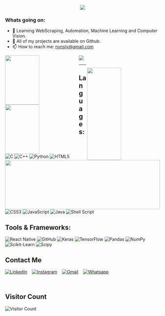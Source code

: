 
<!--
**NevinSelby/NevinSelby** is a ✨ _special_ ✨ repository because its `README.md` (this file) appears on your GitHub profile.

Here are some ideas to get you started:

- 🔭 I’m currently working on ...
- 🌱 I’m currently learning ...
- 👯 I’m looking to collaborate on ...
- 🤔 I’m looking for help with ...
- 💬 Ask me about ...
- 📫 How to reach me: ...
- 😄 Pronouns: ...
- ⚡ Fun fact: ...
-->
<p align="center">
  <img src="https://readme-typing-svg.herokuapp.com?color=0d8eceF&size=30&center=true&vCenter=true&width=550&height=70&lines=Hi,+I'm+Nevin+Selby+👋;IIITian+🎓;Passionate+Learner;Open+Source+Contributor;ML+Enthusiast;">
</p>

### Whats going on:
- 📖 Learning WebScraping, Automation, Machine Learning and Computer Vision.
- 👾 All of my projects are available on Github.
- 📫 How to reach me: nvnsly@gmail.com

<img align="left" src="https://github-readme-stats.vercel.app/api?username=NevinSelby&include_all_commits=1&hide_border=true&show_icons=true&custom_title=GitHub Stats&count_private=true&theme=github_dark" width="47%" height="160px" style="margin-top:20px width:100%"/>

<img align="right" src="https://github-readme-stats.vercel.app/api/top-langs/?username=NevinSelby&layout=compact&hide_border=true&&theme=github_dark" width="47%" height="300px" style="margin-top:40px"/>

<img align="left" src="https://github-readme-streak-stats.herokuapp.com/?user=NevinSelby&currStreakLabel=00AEFF&hide_border=true&theme=github_dark" width="47%" height="160px" style="margin-top:40px width:100%"/>

<img align="right" src="https://github-profile-trophy.vercel.app/?username=NevinSelby&theme=darkhub&no-frame=false&column=7&margin-w=60&margin-h=15 " width="100%" height="160px" style="margin-top:20px width:100%"/>

<img src="https://activity-graph.herokuapp.com/graph?username=NevinSelby&custom_title=Contribution%20Graph&bg_color=000000&color=ffffff&line=ffffff&point=39FF14&hide_border=true" style="margin-top:40px width:100%"/>

---

## Languages:    
<p align="left">                                                                               
<img alt="C" src="https://img.shields.io/badge/c-%2300599C.svg?style=for-the-badge&logo=c&logoColor=white"/>
<img alt="C++" src="https://img.shields.io/badge/c++-%2300599C.svg?style=for-the-badge&logo=c%2B%2B&logoColor=white"/>
<img alt="Python" src="https://img.shields.io/badge/python-%2314354C.svg?style=for-the-badge&logo=python&logoColor=white"/>
<img alt="HTML5" src="https://img.shields.io/badge/html5-%23E34F26.svg?style=for-the-badge&logo=html5&logoColor=white"/>
<img alt="CSS3" src="https://img.shields.io/badge/css3-%231572B6.svg?style=for-the-badge&logo=css3&logoColor=white"/>
<img alt="JavaScript" src="https://img.shields.io/badge/javascript-%23323330.svg?style=for-the-badge&logo=javascript&logoColor=%23F7DF1E"/>
<img alt="Java" src="https://img.shields.io/badge/java-%23ED8B00.svg?style=for-the-badge&logo=java&logoColor=white"/>
<img alt="Shell Script" src="https://img.shields.io/badge/shell_script-%23121011.svg?style=for-the-badge&logo=gnu-bash&logoColor=white"/>
</p>

## Tools & Frameworks:
<p align="left">
<img alt="React Native" src="https://img.shields.io/badge/react_native-%2320232a.svg?style=for-the-badge&logo=react-native&logoColor=%2361DAFX"/>
<img alt="GitHub" src="https://img.shields.io/badge/github-%23121011.svg?style=for-the-badge&logo=github&logoColor=white"/>
<img alt="Keras" src="https://img.shields.io/badge/Keras-%23D00000.svg?style=for-the-badge&logo=Keras&logoColor=white"/>
<img alt="TensorFlow" src="https://img.shields.io/badge/TensorFlow-%23FF6F00.svg?style=for-the-badge&logo=TensorFlow&logoColor=white"/>
<img alt="Pandas" src="https://img.shields.io/badge/pandas-%23150458.svg?style=for-the-badge&logo=pandas&logoColor=white"/>
<img alt="NumPy" src="https://img.shields.io/badge/numpy-%23013243.svg?style=for-the-badge&logo=numpy&logoColor=white"/>
<img alt="Scikit-Learn" src="https://img.shields.io/badge/scikit--learn-%23F7931E.svg?style=for-the-badge&logo=scikit-learn&logoColor=white"/>
<img alt="Scipy" src="https://img.shields.io/badge/SciPy-%230C55A5.svg?style=for-the-badge&logo=scipy&logoColor=%white"/>
</p>

## Contact Me

[<img alt="LinkedIn" src="https://img.shields.io/badge/linkedin-%230077B5.svg?style=for-the-badge&logo=linkedin&logoColor=white"/>][linkedin]&nbsp;&nbsp;&nbsp;
[<img alt="Instagram" src="https://img.shields.io/badge/Instagram-%23E4405F.svg?style=for-the-badge&logo=Instagram&logoColor=white"/>][instagram]&nbsp;&nbsp;&nbsp;
[<img alt="Gmail" src="https://img.shields.io/badge/Gmail-D14836?style=for-the-badge&logo=gmail&logoColor=white"/>][gmail]&nbsp;&nbsp;&nbsp;
[<img alt="Whatsapp" src="https://img.shields.io/badge/WhatsApp-25D366?style=for-the-badge&logo=whatsapp&logoColor=white"/>][whatsapp]&nbsp;&nbsp;&nbsp;




<br/>

[linkedin]:https://www.linkedin.com/in/nevin-selby-5478381a9/
[github]:https://github.com/NevinSelby
[gmail]:mailto:nevin2019@iiitkottayam.ac.in?subject=&body=
[instagram]:https://www.instagram.com/nevin.selby/
[whatsapp]:https://api.whatsapp.com/send/?phone=919769068282&text&app_absent=0

## Visitor Count
![Visitor Count](https://profile-counter.glitch.me/{NevinSelby}/count.svg)
